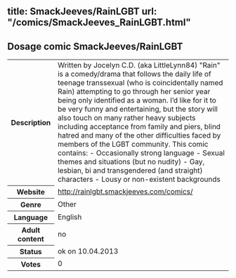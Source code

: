 title: SmackJeeves/RainLGBT
url: "/comics/SmackJeeves_RainLGBT.html"
---
Dosage comic SmackJeeves/RainLGBT
-----------------------------------------

<table class="comicinfo">
<tr>
<th>Description</th><td>Written by Jocelyn C.D. (aka LittleLynn84) &quot;Rain&quot; is a comedy/drama that follows the daily life of teenage transsexual (who is coincidentally named Rain) attempting to go through her senior year being only identified as a woman. I’d like for it to be very funny and entertaining, but the story will also touch on many rather heavy subjects including acceptance from family and piers, blind hatred and many of the other difficulties faced by members of the LGBT community. This comic contains: - Occasionally strong language - Sexual themes and situations (but no nudity) - Gay, lesbian, bi and transgendered (and straight) characters - Lousy or non-existent backgrounds</td>
</tr>
<tr>
<th>Website</th><td><a href="http://rainlgbt.smackjeeves.com/comics/">http://rainlgbt.smackjeeves.com/comics/</a></td>
</tr>
<tr>
<th>Genre</th><td>Other</td>
</tr>
<tr>
<th>Language</th><td>English</td>
</tr>
<tr>
<th>Adult content</th><td>no</td>
</tr>
<tr>
<th>Status</th><td>ok on 10.04.2013</td>
</tr>
<tr>
<th>Votes</th><td>0</div></td>
</tr>
</table>
